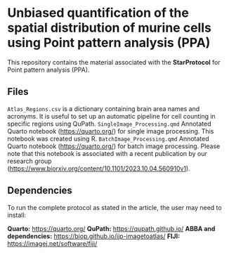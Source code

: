 # Unbiased quantification of the spatial distribution of murine cells using Point pattern analysis (PPA)

This repository contains the material associated with the **StarProtocol** for Point pattern analysis (PPA).

## Files

`Atlas_Regions.csv` is a dictionary containing brain area names and acronyms. It is useful to set up an automatic pipeline for cell counting in specific regions using QuPath. 
`SingleImage_Processing.qmd` Annotated Quarto notebook (https://quarto.org/) for single image processing. This notebook was created using R. 
`BatchImage_Processing.qmd` Annotated Quarto notebook (https://quarto.org/) for batch image processing. Please note that  this notebook is associated with a recent publication by our research group (https://www.biorxiv.org/content/10.1101/2023.10.04.560910v1). 

## Dependencies

To run the complete protocol as stated in the article, the user may need to install:

**Quarto:** https://quarto.org/
**QuPath:** https://qupath.github.io/
**ABBA and dependencies:** https://biop.github.io/ijp-imagetoatlas/
**FIJI:** https://imagej.net/software/fiji/
